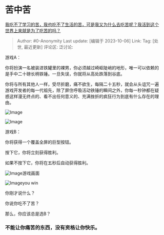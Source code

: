 # 苦中苦
[我吃不了学习的苦，我也吃不了生活的苦，可是我又为什么去吃苦呢？我活到这个世界上来就是为了吃苦的吗？](https://www.zhihu.com/question/605614795/answer/3238182977)

> Author: #0-Anonymity
> Last update: [编辑于 2023-10-06]
> Link:
> Tag: [处世, 最近更新]
> 评论区:
> 泛讨论:

游戏A：

你将扮演一名被装进铁罐里的裸男，你必须越过崎岖陡峭的地形，唯一可以依赖的是手中二十磅长柄铁锤。一旦失误，你就将从高处跌落到谷底。

你将与所有其他人一样，受尽折磨，痛不欲生，每隔二十五秒，就会从头诅咒一遍游戏开发者的每一代祖先，除了屏住呼吸活动铁锤的瞬间之外，你每一秒钟都在疑惑这样漫无终点的、看不出任何意义的、充满挫折的疯狂行为到底有什么存在的理由。

![Image](https://picx.zhimg.com/50/v2-190d0489d021f6af5be450e95eba68d6_720w.jpg?source=1940ef5c)

![Image](https://picx.zhimg.com/50/v2-438f896c338ccbcfe7ae2a690cd167bf_720w.jpg?source=1940ef5c)

游戏B：

你将获得一个覆盖全屏的巨型按钮。

按下它，你将立刻获得胜利。

如果不按下它，你将在五秒后自动获得胜利。

![Image](https://picx.zhimg.com/50/v2-e0c29819141ec0970ed15633ba03df4f_720w.jpg?source=1940ef5c)游戏画面

![Image](https://picx.zhimg.com/50/v2-344140a6088791ca59af1452b8b9ba26_720w.jpg?source=1940ef5c)you win

你刚才说什么？

你说你吃不了苦？

那么，你应该总是选B？

### 不能让你痛苦的东西，没有资格让你快乐。 ###